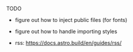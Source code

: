 TODO

- figure out how to inject public files (for fonts)
- figure out how to handle importing styles

- rss: https://docs.astro.build/en/guides/rss/
